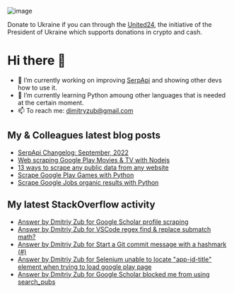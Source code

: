 ![image](https://user-images.githubusercontent.com/78694043/173765763-2ac383da-2612-45c3-b7fc-819728ab8c0d.png)

Donate to Ukraine if you can through the [United24](https://u24.gov.ua/), the initiative of the President of Ukraine which supports donations in crypto and cash.

# Hi there 👋

- 🔭 I’m currently working on improving [SerpApi](https://github.com/serpapi) and showing other devs how to use it.
- 🌱 I’m currently learning Python amoung other languages that is needed at the certain moment.
- 📫 To reach me: dimitryzub@gmail.com


## My & Сolleagues latest blog posts
<!-- BLOG-POST-LIST:START -->
- [SerpApi Changelog: September, 2022](https://serpapi.com/blog/serpapi-chanelog-september-2022/)
- [Web scraping Google Play Movies &amp; TV with Nodejs](https://serpapi.com/blog/web-scraping-google-play-movies-tv-with-nodejs/)
- [13 ways to scrape any public data from any website](https://serpapi.com/blog/13-ways-to-scrape-any-data-from-any-website/)
- [Scrape Google Play Games with Python](https://serpapi.com/blog/scrape-google-play-games-with-python/)
- [Scrape Google Jobs organic results with Python](https://serpapi.com/blog/scrape-google-jobs-organic-results-with-python/)
<!-- BLOG-POST-LIST:END -->

## My latest StackOverflow activity
<!-- STACKOVERFLOW:START -->
- [Answer by Dmitriy Zub for Google Scholar profile scraping](https://stackoverflow.com/questions/74034290/google-scholar-profile-scraping/74037936#74037936)
- [Answer by Dmitriy Zub for VSCode regex find &amp; replace submatch math?](https://stackoverflow.com/questions/34618383/vscode-regex-find-replace-submatch-math/73973842#73973842)
- [Answer by Dmitriy Zub for Start a Git commit message with a hashmark &lpar;#&rpar;](https://stackoverflow.com/questions/2788092/start-a-git-commit-message-with-a-hashmark/73891142#73891142)
- [Answer by Dmitriy Zub for Selenium unable to locate &quot;app-id-title&quot; element when trying to load google play page](https://stackoverflow.com/questions/54554261/selenium-unable-to-locate-app-id-title-element-when-trying-to-load-google-play/72490391#72490391)
- [Answer by Dmitriy Zub for Google Scholar blocked me from using search_pubs](https://stackoverflow.com/questions/65646994/google-scholar-blocked-me-from-using-search-pubs/72444274#72444274)
<!-- STACKOVERFLOW:END -->
